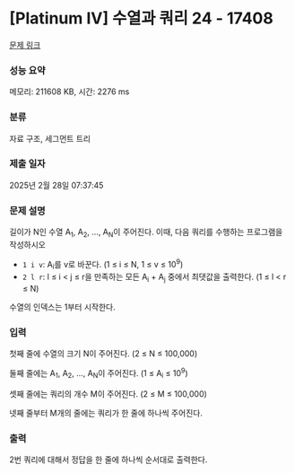 # [Platinum IV] 수열과 쿼리 24 - 17408 

[문제 링크](https://www.acmicpc.net/problem/17408) 

### 성능 요약

메모리: 211608 KB, 시간: 2276 ms

### 분류

자료 구조, 세그먼트 트리

### 제출 일자

2025년 2월 28일 07:37:45

### 문제 설명

<p>길이가 N인 수열 A<sub>1</sub>, A<sub>2</sub>, ..., A<sub>N</sub>이 주어진다. 이때, 다음 쿼리를 수행하는 프로그램을 작성하시오</p>

<ul>
	<li><code>1 i v</code>: A<sub>i</sub>를 v로 바꾼다. (1 ≤ i ≤ N, 1 ≤ v ≤ 10<sup>9</sup>)</li>
	<li><code>2 l r</code>: l ≤ i < j ≤ r을 만족하는 모든 A<sub>i</sub> + A<sub>j</sub> 중에서 최댓값을 출력한다. (1 ≤ l < r ≤ N)</li>
</ul>

<p>수열의 인덱스는 1부터 시작한다.</p>

### 입력 

 <p>첫째 줄에 수열의 크기 N이 주어진다. (2 ≤ N ≤ 100,000)</p>

<p>둘째 줄에는 A<sub>1</sub>, A<sub>2</sub>, ..., A<sub>N</sub>이 주어진다. (1 ≤ A<sub>i</sub> ≤ 10<sup>9</sup>)</p>

<p>셋째 줄에는 쿼리의 개수 M이 주어진다. (2 ≤ M ≤ 100,000)</p>

<p>넷째 줄부터 M개의 줄에는 쿼리가 한 줄에 하나씩 주어진다.</p>

### 출력 

 <p>2번 쿼리에 대해서 정답을 한 줄에 하나씩 순서대로 출력한다.</p>

